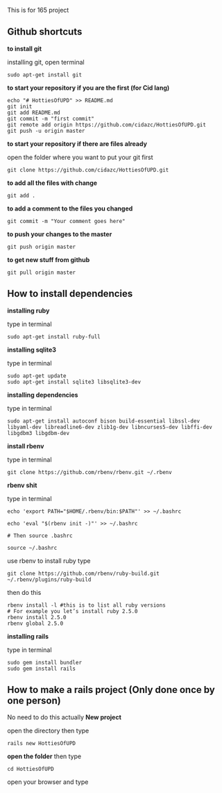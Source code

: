 This is for 165 project

## Github shortcuts

**to install git**

installing git, open terminal

```
sudo apt-get install git
```

**to start your repository if you are the first (for Cid lang)**

```
echo "# HottiesOfUPD" >> README.md
git init
git add README.md
git commit -m "first commit"
git remote add origin https://github.com/cidazc/HottiesOfUPD.git
git push -u origin master

```

**to start your repository if there are files already**

open the folder where you want to put your git first
```
git clone https://github.com/cidazc/HottiesOfUPD.git
```
**to add all the files with change**
```
git add .
```

**to add a comment to the files you changed**
```
git commit -m "Your comment goes here"
```

**to push your changes to the master**
```
git push origin master
```


**to get new stuff from github**
```
git pull origin master
```


## How to install dependencies

**installing ruby**

type in terminal
```
sudo apt-get install ruby-full
```

**installing sqlite3**

type in terminal
```
sudo apt-get update
sudo apt-get install sqlite3 libsqlite3-dev
```

**installing dependencies**

type in terminal
```
sudo apt-get install autoconf bison build-essential libssl-dev libyaml-dev libreadline6-dev zlib1g-dev libncurses5-dev libffi-dev libgdbm3 libgdbm-dev
```

**install rbenv**

type in terminal
```
git clone https://github.com/rbenv/rbenv.git ~/.rbenv
```
**rbenv shit**

type in terminal
```
echo 'export PATH="$HOME/.rbenv/bin:$PATH"' >> ~/.bashrc

echo 'eval "$(rbenv init -)"' >> ~/.bashrc

# Then source .bashrc

source ~/.bashrc
```

use rbenv to install ruby type
```
git clone https://github.com/rbenv/ruby-build.git ~/.rbenv/plugins/ruby-build
```
then do this
```
rbenv install -l #this is to list all ruby versions
# For example you let’s install ruby 2.5.0
rbenv install 2.5.0
rbenv global 2.5.0

```



**installing rails**

type in terminal
```
sudo gem install bundler
sudo gem install rails
```

## How to make a rails project (Only done once by one person)
No need to do this actually
**New project**

open the directory then type
```
rails new HottiesOfUPD
```

**open the folder**
then type

```
cd HottiesOfUPD
```
open your browser and type
```
```
